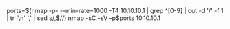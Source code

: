 ports=$(nmap -p- --min-rate=1000 -T4 10.10.10.1 | grep ^[0-9] | cut -d '/' -f 1 | tr '\n' ',' | sed s/,$//)
nmap -sC -sV -p$ports 10.10.10.1
